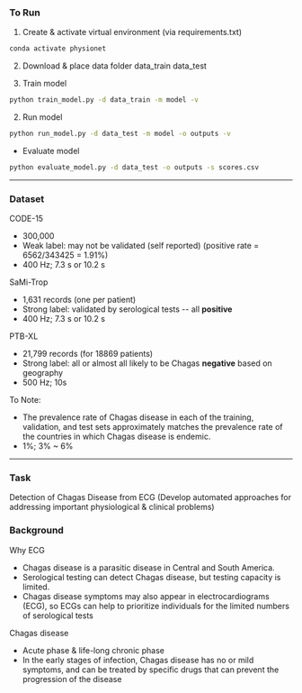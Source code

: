 ### To Run 
1. Create & activate virtual environment (via requirements.txt)
```bash
conda activate physionet
```
2. Download & place data folder
data_train
data_test

3. Train model 
```bash 
python train_model.py -d data_train -m model -v
```
2. Run model
```bash
python run_model.py -d data_test -m model -o outputs -v
```
- Evaluate model
```bash
python evaluate_model.py -d data_test -o outputs -s scores.csv
```

---
### Dataset 
CODE-15
- 300,000 
- Weak label: may not be validated (self reported) (positive rate = 6562/343425 = 1.91%)
- 400 Hz; 7.3 s or 10.2 s

SaMi-Trop
- 1,631 records (one per patient)
- Strong label: validated by serological tests -- all **positive**
- 400 Hz; 7.3 s or 10.2 s

PTB-XL
- 21,799 records (for 18869 patients)
- Strong label: all or almost all likely to be Chagas **negative** based on geography
- 500 Hz; 10s

To Note:
- The prevalence rate of Chagas disease in each of the training, validation, and test sets approximately matches the prevalence rate of the countries in which Chagas disease is endemic.
-  1%; 3% ~ 6% 

---
### Task
Detection of Chagas Disease from ECG 
(Develop automated approaches for addressing important physiological & clinical problems)

### Background
Why ECG
- Chagas disease is a parasitic disease in Central and South America.
- Serological testing can detect Chagas disease, but testing capacity is limited.
- Chagas disease symptoms may also appear in electrocardiograms (ECG), so ECGs can help to prioritize individuals for the limited numbers of serological tests

Chagas disease
- Acute phase & life-long chronic phase 
- In the early stages of infection, Chagas disease has no or mild symptoms, and can be treated by specific drugs that can prevent the progression of the disease

